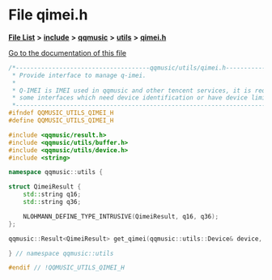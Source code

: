 

# File qimei.h

[**File List**](files.md) **>** [**include**](dir_d44c64559bbebec7f509842c48db8b23.md) **>** [**qqmusic**](dir_d63c0418b33b823a308efea67b8f3df2.md) **>** [**utils**](dir_478616d8952f43e793f28d8ded6e3463.md) **>** [**qimei.h**](qimei_8h.md)

[Go to the documentation of this file](qimei_8h.md)


```C++
/*-------------------------------------qqmusic/utils/qimei.h----------------------------------------
 * Provide interface to manage q-imei.
 *
 * Q-IMEI is IMEI used in qqmusic and other tencent services, it is required in
 * some interfaces which need device identification or have device limits
 *------------------------------------------------------------------------------------------------*/
#ifndef QQMUSIC_UTILS_QIMEI_H
#define QQMUSIC_UTILS_QIMEI_H

#include <qqmusic/result.h>
#include <qqmusic/utils/buffer.h>
#include <qqmusic/utils/device.h>
#include <string>

namespace qqmusic::utils {

struct QimeiResult {
    std::string q16;
    std::string q36;

    NLOHMANN_DEFINE_TYPE_INTRUSIVE(QimeiResult, q16, q36);
};

qqmusic::Result<QimeiResult> get_qimei(qqmusic::utils::Device& device, std::string_view version);

} // namespace qqmusic::utils

#endif // !QQMUSIC_UTILS_QIMEI_H
```


